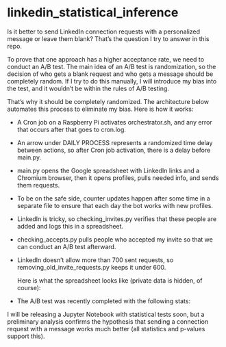 # linkedin_statistical_inference

Is it better to send LinkedIn connection requests with a personalized message or leave them blank? That’s the question I try to answer in this repo.

To prove that one approach has a higher acceptance rate, we need to conduct an A/B test. The main idea of an A/B test is randomization, so the decision of who gets a blank request and who gets a message should be completely random. If I try to do this manually, I will introduce my bias into the test, and it wouldn’t be within the rules of A/B testing.

That’s why it should be completely randomized. The architecture below automates this process to eliminate my bias. Here is how it works:
- A Cron job on a Raspberry Pi activates orchestrator.sh, and any error that occurs after that goes to cron.log.
- An arrow under DAILY PROCESS represents a randomized time delay between actions, so after Cron job activation, there is a delay before main.py.
- main.py opens the Google spreadsheet with LinkedIn links and a Chromium browser, then it opens profiles, pulls needed info, and sends them requests.
- To be on the safe side, counter updates happen after some time in a separate file to ensure that each day the bot works with new profiles.
- LinkedIn is tricky, so checking_invites.py verifies that these people are added and logs this in a spreadsheet.
- checking_accepts.py pulls people who accepted my invite so that we can conduct an A/B test afterward.
- LinkedIn doesn’t allow more than 700 sent requests, so removing_old_invite_requests.py keeps it under 600.




  Here is what the spreadsheet looks like (private data is hidden, of course):
- The A/B test was recently completed with the following stats:

I will be releasing a Jupyter Notebook with statistical tests soon, but a preliminary analysis confirms the hypothesis that sending a connection request with a message works much better (all statistics and p-values support this).

